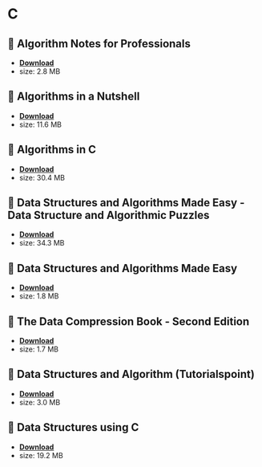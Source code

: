 # C

## :rocket: Algorithm Notes for Professionals

* [**Download**](./src/C/AlgorithmsNotesForProfessionals.pdf)
* size: 2.8 MB

## :rocket: Algorithms in a Nutshell

* [**Download**](./src/C/Algorithms-in-a-Nutshell.pdf)
* size: 11.6 MB

## :rocket: Algorithms in C

* [**Download**](./src/C/Algorithms-in-C.pdf)
* size: 30.4 MB

## :rocket: Data Structures and Algorithms Made Easy - Data Structure and Algorithmic Puzzles

* [**Download**](./src/C/Data-Structures-and-Algorithms-Made-Easy-Data-Structure-and-Algorithmic-Puzzles.pdf)
* size: 34.3 MB

## :rocket: Data Structures and Algorithms Made Easy

* [**Download**](./src/C/Data-Structures-and-Algorithms-made-Easy.pdf)
* size: 1.8 MB

## :rocket: The Data Compression Book - Second Edition

* [**Download**](./src/C/The-Data-Compression-Book-Second-Edition.pdf)
* size: 1.7 MB

## :rocket: Data Structures and Algorithm (Tutorialspoint)

* [**Download**](./src/C/data_structures_algorithms_tutorial.pdf)
* size: 3.0 MB

## :rocket: Data Structures using C

* [**Download**](./src/C/Data-Structures-Using-C-2nd-edition.pdf)
* size: 19.2 MB
